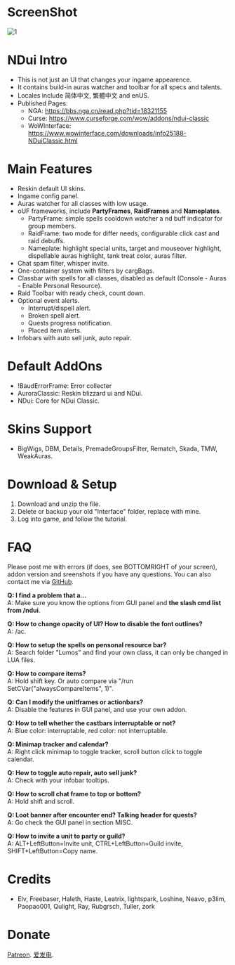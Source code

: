 # ScreenShot
![1](http://wx4.sinaimg.cn/large/7112bfffgy1fwr835r4grj21hc0u0kjm.jpg)

# NDui Intro
- This is not just an UI that changes your ingame appearence.
- It contains build-in auras watcher and toolbar for all specs and talents.
- Locales include 简体中文, 繁體中文 and enUS.
- Published Pages:
  - NGA: https://bbs.nga.cn/read.php?tid=18321155
  - Curse: https://www.curseforge.com/wow/addons/ndui-classic
  - WoWInterface: https://www.wowinterface.com/downloads/info25188-NDuiClassic.html

# Main Features
- Reskin default UI skins.
- Ingame config panel.
- Auras watcher for all classes with low usage.
- oUF frameworks, include **PartyFrames**, **RaidFrames** and **Nameplates**.
  - PartyFrame: simple spells cooldown watcher a nd buff indicator for group members.
  - RaidFrame: two mode for differ needs, configurable click cast and raid debuffs.
  - Nameplate: highlight special units, target and mouseover highlight, dispellable auras highlight, tank treat color, auras filter.
- Chat spam filter, whisper invite.
- One-container system with filters by cargBags.
- Classbar with spells for all classes, disabled as default (Console - Auras - Enable Personal Resource).
- Raid Toolbar with ready check, count down.
- Optional event alerts.
  - Interrupt/dispell alert.
  - Broken spell alert.
  - Quests progress notification.
  - Placed item alerts.
- Infobars with auto sell junk, auto repair.

# Default AddOns
- !BaudErrorFrame: Error collecter
- AuroraClassic: Reskin blizzard ui and NDui.
- NDui: Core for NDui Classic.

# Skins Support
- BigWigs, DBM, Details, PremadeGroupsFilter, Rematch, Skada, TMW, WeakAuras.

# Download & Setup
1. Download and unzip the file.
2. Delete or backup your old "Interface" folder, replace with mine.
3. Log into game, and follow the tutorial.

# FAQ

Please post me with errors (if does, see BOTTOMRIGHT of your screen), addon version and sreenshots if you have any questions.
You can also contact me via [GitHub](https://github.com/siweia/NDuiClassic).

**Q: I find a problem that a...**
<br>A: Make sure you know the options from GUI panel and **the slash cmd list from /ndui**.</br>

**Q: How to change opacity of UI? How to disable the font outlines?**
<br>A: /ac.</br>

**Q: How to setup the spells on pensonal resource bar?**
<br>A: Search folder "Lumos" and find your own class, it can only be changed in LUA files.</br>

**Q: How to compare items?**
<br>A: Hold shift key. Or auto compare via "/run SetCVar("alwaysCompareItems", 1)".</br>

**Q: Can I modify the unitframes or actionbars?**
<br>A: Disable the features in GUI panel, and use your own addon.</br>

**Q: How to tell whether the castbars interruptable or not?**
<br>A: Blue color: interruptable, red color: not interruptable.</br>

**Q: Minimap tracker and calendar?**
<br>A: Right click minimap to toggle tracker, scroll button click to toggle calendar.</br>

**Q: How to toggle auto repair, auto sell junk?**
<br>A: Check with your infobar tooltips.</br>

**Q: How to scroll chat frame to top or bottom?**
<br>A: Hold shift and scroll.</br>

**Q: Loot banner after encounter end? Talking header for quests?**
<br>A: Go check the GUI panel in section MISC.</br>

**Q: How to invite a unit to party or guild?**
<br>A: ALT+LeftButton=Invite unit, CTRL+LeftButton=Guild invite, SHIFT+LeftButton=Copy name.</br>

# Credits
- Elv, Freebaser, Haleth, Haste, Leatrix, lightspark, Loshine, Neavo, p3lim, Paopao001, Qulight, Ray, Rubgrsch, Tuller, zork

# Donate
[Patreon](https://www.patreon.com/siweia).
[爱发电](https://afdian.net/@siweia).